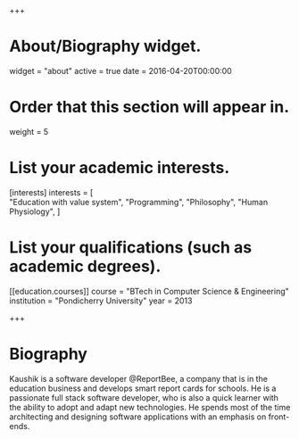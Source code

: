 +++
# About/Biography widget.
widget = "about"
active = true
date = 2016-04-20T00:00:00

# Order that this section will appear in.
weight = 5

# List your academic interests.
[interests]
  interests = [  
    "Education with value system",
    "Programming",
    "Philosophy",
    "Human Physiology",
  ]

# List your qualifications (such as academic degrees).
[[education.courses]]
  course = "BTech in Computer Science & Engineering"
  institution = "Pondicherry University"
  year = 2013
 
+++

# Biography

Kaushik is a software developer @ReportBee, a company that is in the education business and develops smart report cards for schools. 
He is a passionate full stack software developer, who is also a quick learner with the ability to adopt and adapt new technologies. 
He spends most of the time architecting and designing software applications with an emphasis on front-ends.  
